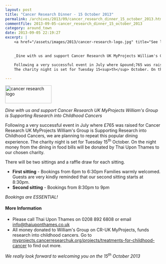 ```yaml
---
layout: post
title: "Cancer Research Dinner - 15 October 2013"
permalink: /archives/2013/09/cancer_research_dinner_15_october_2013.html
commentfile: 2013-09-05-cancer_research_dinner_15_october_2013
category: around_town
date: 2013-09-05 22:19:27
excerpt: |
    <a href="/assets/images/2013/cancer-research-logo.jpg" title="See larger version of - cancer research logo"><img src="/assets/images/2013/cancer-research-logo_thumb.jpg" width="150" height="58" alt="cancer research logo" class="right" /></a>
    
    
    _Dine with us and support Cancer Research UK MyProjects William's Group is Supporting Research into Childhood Cancers_
    
    Following a very successful event in July where &pound;765 was raised for Cancer Research UK MyProjects William's Group is Supporting Research into Childhood Cancers, we are planning to repeat this popular dining experience.
    The charity night is set for Tuesday 15<sup>th</sup> October. On the night money from the dining in food bills will be donated by Thai Upon Thames to our chosen charity.

---
```


<a href="/assets/images/2013/cancer-research-logo.jpg" title="See larger version of - cancer research logo"><img src="/assets/images/2013/cancer-research-logo_thumb.jpg" width="150" height="58" alt="cancer research logo" class="right" /></a>

*Dine with us and support Cancer Research UK MyProjects William's Group is Supporting Research into Childhood Cancers*

Following a very successful event in July where £765 was raised for Cancer Research UK MyProjects William's Group is Supporting Research into Childhood Cancers, we are planning to repeat this popular dining experience.
The charity night is set for Tuesday 15<sup>th</sup> October. On the night money from the dining in food bills will be donated by Thai Upon Thames to our chosen charity.

There will be two sittings and a raffle draw for each sitting.

-   **First sitting** - Bookings from 6pm to 6:30pm Families warmly welcomed.
    Guests are very kindly reminded that our second sitting starts at 8:30pm.
-   **Second sitting** - Bookings from 8:30pm to 9pm

*Bookings are ESSENTIAL!*

#### More Information

-   Please call Thai Upon Thames on 0208 892 6808 or email <info@thaiuponthames.co.uk>
-   All money donated to William's Group on CR-UK MyProjects, funds research into childhood cancers. Go to [myprojects.cancerresearchuk.org/projects/treatments-for-childhood-cancer](http://myprojects.cancerresearchuk.org/projects/treatments-for-childhood-cancer) to find out more.

*We really look forward to welcoming you on the 15<sup>th</sup> October 2013*
